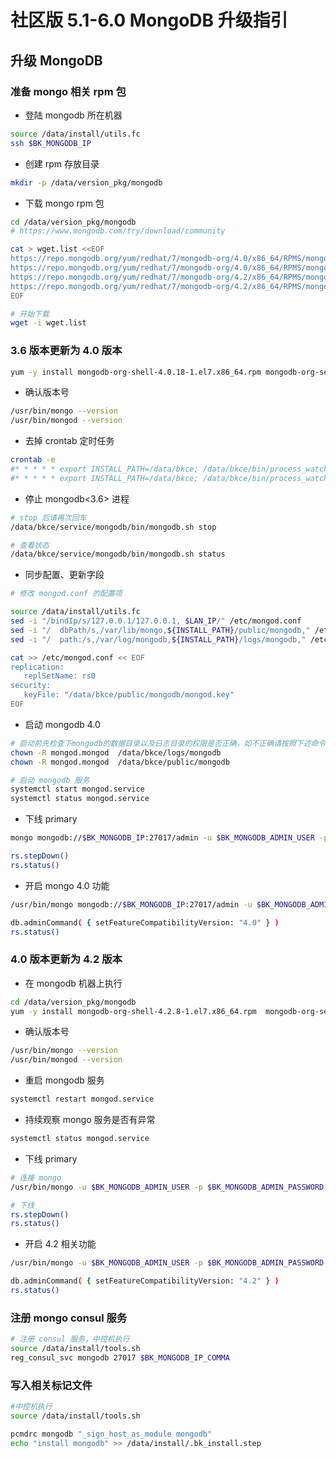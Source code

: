 # 社区版 5.1-6.0 MongoDB 升级指引

## 升级 MongoDB

### 准备 mongo 相关 rpm 包

- 登陆 mongodb 所在机器

```bash
source /data/install/utils.fc
ssh $BK_MONGODB_IP
```

- 创建 rpm 存放目录

```bash
mkdir -p /data/version_pkg/mongodb
```

- 下载 mongo rpm 包

```bash
cd /data/version_pkg/mongodb
# https://www.mongodb.com/try/download/community

cat > wget.list <<EOF
https://repo.mongodb.org/yum/redhat/7/mongodb-org/4.0/x86_64/RPMS/mongodb-org-shell-4.0.18-1.el7.x86_64.rpm
https://repo.mongodb.org/yum/redhat/7/mongodb-org/4.0/x86_64/RPMS/mongodb-org-server-4.0.18-1.el7.x86_64.rpm
https://repo.mongodb.org/yum/redhat/7/mongodb-org/4.2/x86_64/RPMS/mongodb-org-shell-4.2.8-1.el7.x86_64.rpm
https://repo.mongodb.org/yum/redhat/7/mongodb-org/4.2/x86_64/RPMS/mongodb-org-server-4.2.8-1.el7.x86_64.rpm
EOF

# 开始下载
wget -i wget.list
```

### 3.6 版本更新为 4.0 版本

```bash
yum -y install mongodb-org-shell-4.0.18-1.el7.x86_64.rpm mongodb-org-server-4.0.18-1.el7.x86_64.rpm
```

- 确认版本号

```bash
/usr/bin/mongo --version
/usr/bin/mongod --version
```

- 去掉 crontab 定时任务

```bash
crontab -e
#* * * * * export INSTALL_PATH=/data/bkce; /data/bkce/bin/process_watch mongodb >/dev/null 2>&1
#* * * * * export INSTALL_PATH=/data/bkce; /data/bkce/bin/process_watch consul >/dev/null 2>&1
```

- 停止 mongodb<3.6> 进程

```bash
# stop 后请再次回车
/data/bkce/service/mongodb/bin/mongodb.sh stop

# 查看状态
/data/bkce/service/mongodb/bin/mongodb.sh status
```

- 同步配置、更新字段

```bash
# 修改 mongod.conf 的配置项

source /data/install/utils.fc
sed -i "/bindIp/s/127.0.0.1/127.0.0.1, $LAN_IP/" /etc/mongod.conf
sed -i "/  dbPath/s,/var/lib/mongo,${INSTALL_PATH}/public/mongodb," /etc/mongod.conf
sed -i "/  path:/s,/var/log/mongodb,${INSTALL_PATH}/logs/mongodb," /etc/mongod.conf

cat >> /etc/mongod.conf << EOF
replication:
   replSetName: rs0
security:
   keyFile: "/data/bkce/public/mongodb/mongod.key"
EOF
```

- 启动 mongodb 4.0

```bash
# 启动前先检查下mongodb的数据目录以及日志目录的权限是否正确，如不正确请按照下述命令执行
chown -R mongod.mongod  /data/bkce/logs/mongodb
chown -R mongod.mongod  /data/bkce/public/mongodb

# 启动 mongodb 服务
systemctl start mongod.service
systemctl status mongod.service
```

- 下线 primary

```bash
mongo mongodb://$BK_MONGODB_IP:27017/admin -u $BK_MONGODB_ADMIN_USER -p $BK_MONGODB_ADMIN_PASSWORD

rs.stepDown()
rs.status()
```

- 开启 mongo 4.0 功能

```bash
/usr/bin/mongo mongodb://$BK_MONGODB_IP:27017/admin -u $BK_MONGODB_ADMIN_USER -p $BK_MONGODB_ADMIN_PASSWORD

db.adminCommand( { setFeatureCompatibilityVersion: "4.0" } )
rs.status()
```

### 4.0 版本更新为 4.2 版本

- 在 mongodb 机器上执行

```bash
cd /data/version_pkg/mongodb
yum -y install mongodb-org-shell-4.2.8-1.el7.x86_64.rpm  mongodb-org-server-4.2.8-1.el7.x86_64.rpm
```
- 确认版本号

```bash
/usr/bin/mongo --version
/usr/bin/mongod --version
```

- 重启 mongodb 服务

```bash
systemctl restart mongod.service
```

- 持续观察 mongo 服务是否有异常

```bash
systemctl status mongod.service
```

- 下线 primary

```bash
# 连接 mongo
/usr/bin/mongo -u $BK_MONGODB_ADMIN_USER -p $BK_MONGODB_ADMIN_PASSWORD mongodb://$BK_MONGODB_IP:27017/admin?replicaSet=rs0

# 下线
rs.stepDown()
rs.status()
```

- 开启 4.2 相关功能

```bash
/usr/bin/mongo -u $BK_MONGODB_ADMIN_USER -p $BK_MONGODB_ADMIN_PASSWORD mongodb://$BK_MONGODB_IP:27017/admin?replicaSet=rs0

db.adminCommand( { setFeatureCompatibilityVersion: "4.2" } )
rs.status()
```

### 注册 mongo consul 服务

```bash
# 注册 consul 服务，中控机执行
source /data/install/tools.sh
reg_consul_svc mongodb 27017 $BK_MONGODB_IP_COMMA
```

### 写入相关标记文件

```bash
#中控机执行
source /data/install/tools.sh

pcmdrc mongodb "_sign_host_as_module mongodb"
echo "install mongodb" >> /data/install/.bk_install.step
```
